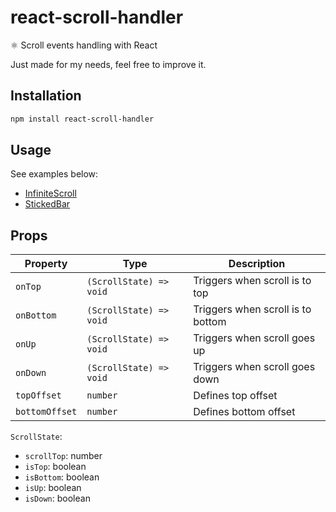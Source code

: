 # react-scroll-handler

⚛ Scroll events handling with React

Just made for my needs, feel free to improve it.

## Installation

```sh
npm install react-scroll-handler
```

## Usage

See examples below:

* [InfiniteScroll](https://github.com/jeromeludmann/react-scroll-handler/blob/master/examples/InfiniteScroll/index.tsx)
* [StickedBar](https://github.com/jeromeludmann/react-scroll-handler/blob/master/examples/StickedBar/index.tsx)

## Props

| Property       | Type                    | Description                       |
| -------------- | ----------------------- | --------------------------------- |
| `onTop`        | `(ScrollState) => void` | Triggers when scroll is to top    |
| `onBottom`     | `(ScrollState) => void` | Triggers when scroll is to bottom |
| `onUp`         | `(ScrollState) => void` | Triggers when scroll goes up      |
| `onDown`       | `(ScrollState) => void` | Triggers when scroll goes down    |
| `topOffset`    | `number`                | Defines top offset                |
| `bottomOffset` | `number`                | Defines bottom offset             |

`ScrollState`:

* `scrollTop`: number
* `isTop`: boolean
* `isBottom`: boolean
* `isUp`: boolean
* `isDown`: boolean
